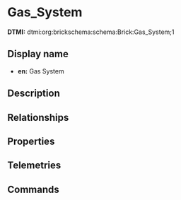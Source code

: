 # Gas_System
**DTMI:** dtmi:org:brickschema:schema:Brick:Gas_System;1
## Display name
- **en:** Gas System
## Description
## Relationships
## Properties
## Telemetries
## Commands

